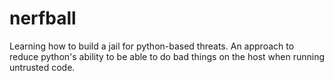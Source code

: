 # nerfball
Learning how to build a jail for python-based threats. An approach to reduce python's ability to be able to do bad things on the host when running untrusted code.
